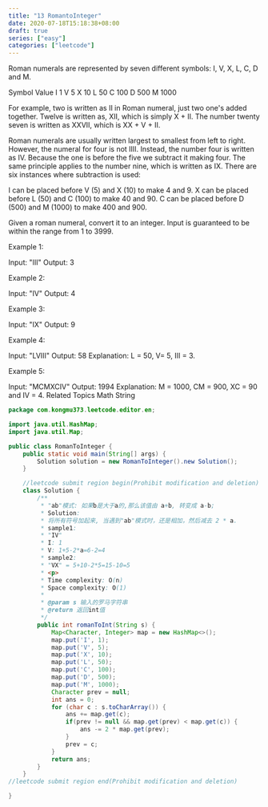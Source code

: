 ```yaml
---
title: "13 RomantoInteger"
date: 2020-07-18T15:18:38+08:00
draft: true
series: ["easy"]
categories: ["leetcode"]
---
```

  Roman numerals are represented by seven different symbols: I, V, X, L, C, D and M. 


Symbol       Value
I             1
V             5
X             10
L             50
C             100
D             500
M             1000 

For example, two is written as II in Roman numeral, just two one's added together. Twelve is written as, XII, which is simply X + II. The number twenty seven
is written as XXVII, which is XX + V + II. 

Roman numerals are usually written largest to smallest from left to right. However, the numeral for four is not IIII. Instead, the number four is written as 
IV. Because the one is before the five we subtract it making four. The same principle applies to the number nine, which is written as IX. There are six instances where subtraction is used: 


I can be placed before V (5) and X (10) to make 4 and 9. 
X can be placed before L (50) and C (100) to make 40 and 90. 
C can be placed before D (500) and M (1000) to make 400 and 900. 


Given a roman numeral, convert it to an integer. Input is guaranteed to be within the range from 1 to 3999. 

Example 1: 


Input: "III"
Output: 3 

Example 2: 


Input: "IV"
Output: 4 

Example 3: 


Input: "IX"
Output: 9 

Example 4: 


Input: "LVIII"
Output: 58
Explanation: L = 50, V= 5, III = 3.


Example 5: 


Input: "MCMXCIV"
Output: 1994
Explanation: M = 1000, CM = 900, XC = 90 and IV = 4. 
Related Topics Math String
```java
package com.kongmu373.leetcode.editor.en;

import java.util.HashMap;
import java.util.Map;

public class RomanToInteger {
    public static void main(String[] args) {
        Solution solution = new RomanToInteger().new Solution();
    }

    //leetcode submit region begin(Prohibit modification and deletion)
    class Solution {
        /**
         * "ab"模式: 如果b是大于a的,那么该值由 a+b, 转变成 a-b;
         * Solution:
         * 将所有符号加起来, 当遇到"ab"模式时，还是相加，然后减去 2 * a.
         * sample1:
         * "IV"
         * I: 1
         * V: 1+5-2*a=6-2=4
         * sample2:
         * "VX" = 5+10-2*5=15-10=5
         * <p>
         * Time complexity: O(n)
         * Space complexity: O(1)
         *
         * @param s 输入的罗马字符串
         * @return 返回int值
         */
        public int romanToInt(String s) {
            Map<Character, Integer> map = new HashMap<>();
            map.put('I', 1);
            map.put('V', 5);
            map.put('X', 10);
            map.put('L', 50);
            map.put('C', 100);
            map.put('D', 500);
            map.put('M', 1000);
            Character prev = null;
            int ans = 0;
            for (char c : s.toCharArray()) {
                ans += map.get(c);
                if(prev != null && map.get(prev) < map.get(c)) {
                    ans -= 2 * map.get(prev);
                }
                prev = c;
            }
            return ans;
        }
    }
//leetcode submit region end(Prohibit modification and deletion)

}
```